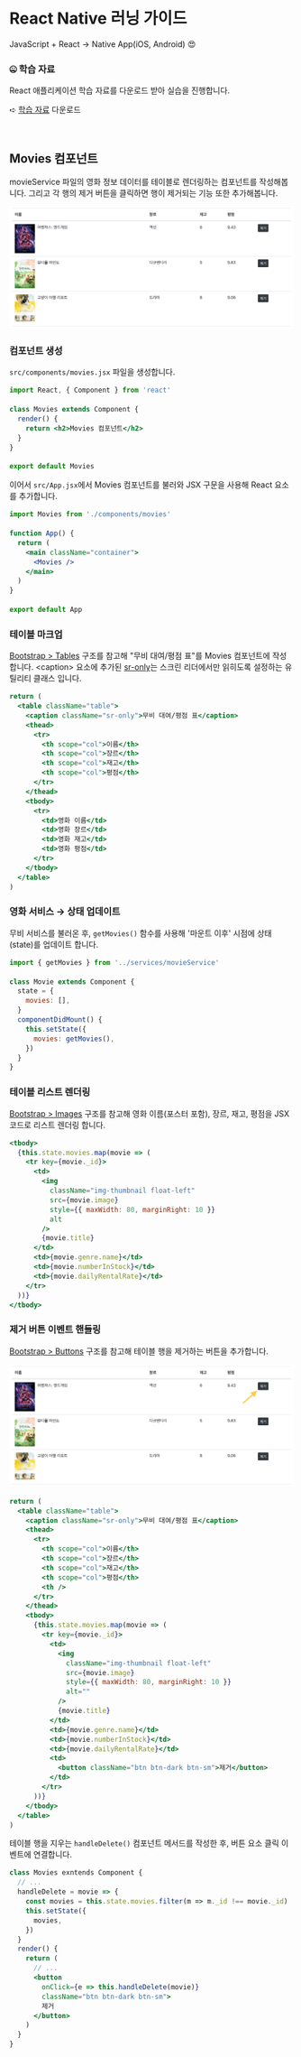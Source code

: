 # React Native 러닝 가이드

JavaScript + React → Native App(iOS, Android) 😍

### 🤐 학습 자료

React 애플리케이션 학습 자료를 다운로드 받아 실습을 진행합니다.

➪ [학습 자료](https://github.com/yamoo9/react-native/archive/react-02-ex.zip) 다운로드

<br>

## Movies 컴포넌트

movieService 파일의 영화 정보 데이터를 테이블로 렌더링하는 컴포넌트를 작성해봅니다.
그리고 각 행의 제거 버튼을 클릭하면 행이 제거되는 기능 또한 추가해봅니다.

![](assets/table.png)

### 컴포넌트 생성

`src/components/movies.jsx` 파일을 생성합니다.

```jsx
import React, { Component } from 'react'

class Movies extends Component {
  render() {
    return <h2>Movies 컴포넌트</h2>
  }
}

export default Movies
```

이어서 `src/App.jsx`에서 Movies 컴포넌트를 불러와 JSX 구문을 사용해 React 요소를 추가합니다.

```jsx
import Movies from './components/movies'

function App() {
  return (
    <main className="container">
      <Movies />
    </main>
  )
}

export default App
```

### 테이블 마크업

[Bootstrap > Tables](https://getbootstrap.com/docs/4.3/content/tables/) 구조를 참고해
"무비 대여/평점 표"를 Movies 컴포넌트에 작성합니다.
\<caption\> 요소에 추가된 [sr-only](https://getbootstrap.com/docs/4.3/utilities/screen-readers/)는 스크린 리더에서만 읽히도록 설정하는 유틸리티 클래스 입니다.

```jsx
return (
  <table className="table">
    <caption className="sr-only">무비 대여/평점 표</caption>
    <thead>
      <tr>
        <th scope="col">이름</th>
        <th scope="col">장르</th>
        <th scope="col">재고</th>
        <th scope="col">평점</th>
      </tr>
    </thead>
    <tbody>
      <tr>
        <td>영화 이름</td>
        <td>영화 장르</td>
        <td>영화 재고</td>
        <td>영화 평점</td>
      </tr>
    </tbody>
  </table>
)
```

### 영화 서비스 → 상태 업데이트

무비 서비스를 불러온 후, `getMovies()` 함수를 사용해 '마운트 이후' 시점에 상태(state)를 업데이트 합니다.

```jsx
import { getMovies } from '../services/movieService'

class Movie extends Component {
  state = {
    movies: [],
  }
  componentDidMount() {
    this.setState({
      movies: getMovies(),
    })
  }
}
```

### 테이블 리스트 렌더링

[Bootstrap > Images](https://getbootstrap.com/docs/4.3/content/images/) 구조를 참고해 영화 이름(포스터 포함), 장르, 재고, 평점을 JSX 코드로 리스트 렌더링 합니다.

```jsx
<tbody>
  {this.state.movies.map(movie => (
    <tr key={movie._id}>
      <td>
        <img
          className="img-thumbnail float-left"
          src={movie.image}
          style={{ maxWidth: 80, marginRight: 10 }}
          alt
        />
        {movie.title}
      </td>
      <td>{movie.genre.name}</td>
      <td>{movie.numberInStock}</td>
      <td>{movie.dailyRentalRate}</td>
    </tr>
  ))}
</tbody>
```

### 제거 버튼 이벤트 핸들링

[Bootstrap > Buttons](https://getbootstrap.com/docs/4.3/components/buttons/) 구조를 참고해 테이블 행을 제거하는 버튼을 추가합니다.

![](assets/delete-button.png)

```jsx
return (
  <table className="table">
    <caption className="sr-only">무비 대여/평점 표</caption>
    <thead>
      <tr>
        <th scope="col">이름</th>
        <th scope="col">장르</th>
        <th scope="col">재고</th>
        <th scope="col">평점</th>
        <th />
      </tr>
    </thead>
    <tbody>
      {this.state.movies.map(movie => (
        <tr key={movie._id}>
          <td>
            <img
              className="img-thumbnail float-left"
              src={movie.image}
              style={{ maxWidth: 80, marginRight: 10 }}
              alt=""
            />
            {movie.title}
          </td>
          <td>{movie.genre.name}</td>
          <td>{movie.numberInStock}</td>
          <td>{movie.dailyRentalRate}</td>
          <td>
            <button className="btn btn-dark btn-sm">제거</button>
          </td>
        </tr>
      ))}
    </tbody>
  </table>
)
```

테이블 행을 지우는 `handleDelete()` 컴포넌트 메서드를 작성한 후,
버튼 요소 클릭 이벤트에 연결합니다.

```jsx
class Movies exntends Component {
  // ...
  handleDelete = movie => {
    const movies = this.state.movies.filter(m => m._id !== movie._id)
    this.setState({
      movies,
    })
  }
  render() {
    return (
      // ...
      <button
        onClick={e => this.handleDelete(movie)}
        className="btn btn-dark btn-sm">
        제거
      </button>
    )
  }
}
```
